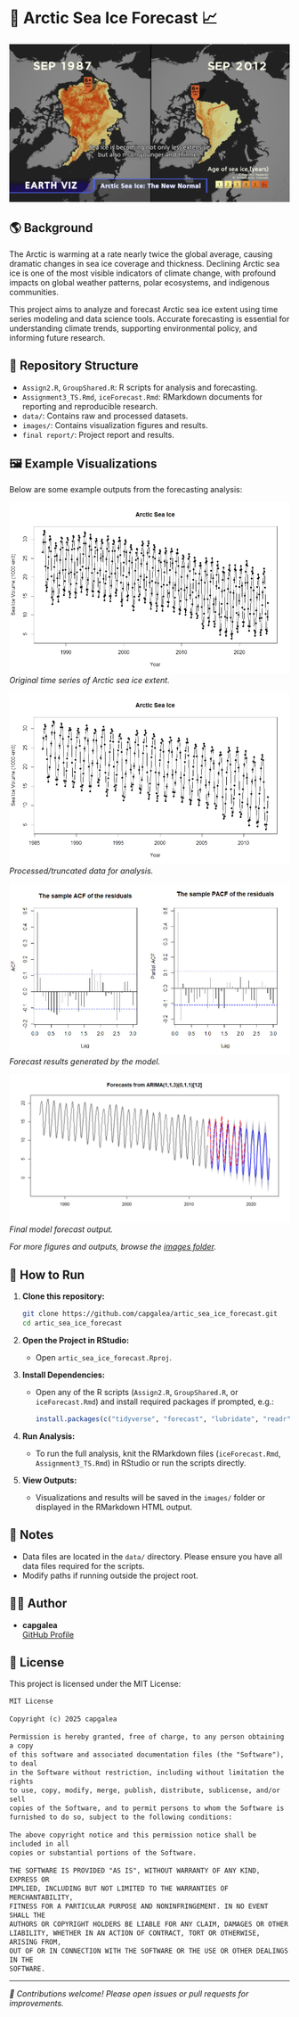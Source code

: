 # 🧊 Arctic Sea Ice Forecast 📈

![Sea Ice Age](images/SeaIce_Age.jpg)

## 🌎 Background

The Arctic is warming at a rate nearly twice the global average, causing dramatic changes in sea ice coverage and thickness. Declining Arctic sea ice is one of the most visible indicators of climate change, with profound impacts on global weather patterns, polar ecosystems, and indigenous communities.

This project aims to analyze and forecast Arctic sea ice extent using time series modeling and data science tools. Accurate forecasting is essential for understanding climate trends, supporting environmental policy, and informing future research.

## 📁 Repository Structure

- `Assign2.R`, `GroupShared.R`: R scripts for analysis and forecasting.
- `Assignment3_TS.Rmd`, `iceForecast.Rmd`: RMarkdown documents for reporting and reproducible research.
- `data/`: Contains raw and processed datasets.
- `images/`: Contains visualization figures and results.
- `final report/`: Project report and results.

## 🖼️ Example Visualizations

Below are some example outputs from the forecasting analysis:

![Original Sea Ice Data](images/Fig1_orig_data.jpeg)
*Original time series of Arctic sea ice extent.*

![Truncated Data](images/Fig2_trunc_data.jpeg)
*Processed/truncated data for analysis.*

![Forecast Example](images/Fig5_Q1d1D1.jpeg)
*Forecast results generated by the model.*

![Final Model Forecast](images/forecast.tiff)
*Final model forecast output.*

_For more figures and outputs, browse the [images folder](https://github.com/capgalea/artic_sea_ice_forecast/tree/main/images)._

## 🚀 How to Run

1. **Clone this repository:**
   ```bash
   git clone https://github.com/capgalea/artic_sea_ice_forecast.git
   cd artic_sea_ice_forecast
   ```

2. **Open the Project in RStudio:**
   - Open `artic_sea_ice_forecast.Rproj`.

3. **Install Dependencies:**
   - Open any of the R scripts (`Assign2.R`, `GroupShared.R`, or `iceForecast.Rmd`) and install required packages if prompted, e.g.:
     ```r
     install.packages(c("tidyverse", "forecast", "lubridate", "readr", "ggplot2"))
     ```

4. **Run Analysis:**
   - To run the full analysis, knit the RMarkdown files (`iceForecast.Rmd`, `Assignment3_TS.Rmd`) in RStudio or run the scripts directly.

5. **View Outputs:**
   - Visualizations and results will be saved in the `images/` folder or displayed in the RMarkdown HTML output.

## 📝 Notes

- Data files are located in the `data/` directory. Please ensure you have all data files required for the scripts.
- Modify paths if running outside the project root.

## 🧑‍💻 Author

- **capgalea**  
  [GitHub Profile](https://github.com/capgalea)

## 📜 License

This project is licensed under the MIT License:

```
MIT License

Copyright (c) 2025 capgalea

Permission is hereby granted, free of charge, to any person obtaining a copy
of this software and associated documentation files (the "Software"), to deal
in the Software without restriction, including without limitation the rights
to use, copy, modify, merge, publish, distribute, sublicense, and/or sell
copies of the Software, and to permit persons to whom the Software is
furnished to do so, subject to the following conditions:

The above copyright notice and this permission notice shall be included in all
copies or substantial portions of the Software.

THE SOFTWARE IS PROVIDED "AS IS", WITHOUT WARRANTY OF ANY KIND, EXPRESS OR
IMPLIED, INCLUDING BUT NOT LIMITED TO THE WARRANTIES OF MERCHANTABILITY,
FITNESS FOR A PARTICULAR PURPOSE AND NONINFRINGEMENT. IN NO EVENT SHALL THE
AUTHORS OR COPYRIGHT HOLDERS BE LIABLE FOR ANY CLAIM, DAMAGES OR OTHER
LIABILITY, WHETHER IN AN ACTION OF CONTRACT, TORT OR OTHERWISE, ARISING FROM,
OUT OF OR IN CONNECTION WITH THE SOFTWARE OR THE USE OR OTHER DEALINGS IN THE
SOFTWARE.
```

---

*🌟 Contributions welcome! Please open issues or pull requests for improvements.*
